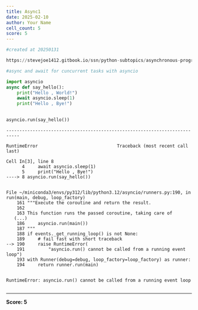 ```yaml
---
title: Async1
date: 2025-02-10
author: Your Name
cell_count: 5
score: 5
---
```


```python
#created at 20250131
```


```python
https://stevejoe1412.gitbook.io/ssn/python-subtopics/asynchronous-programming
```


```python
#async and await for cuncurrent tasks with asyncio
```


```python
import asyncio
async def say_hello():
    print("Hello , World!")
    await asyncio.sleep(1)
    print("Hello , Bye!")

    
asyncio.run(say_hello())
```


    ---------------------------------------------------------------------------

    RuntimeError                              Traceback (most recent call last)

    Cell In[3], line 8
          4     await asyncio.sleep(1)
          5     print("Hello , Bye!")
    ----> 8 asyncio.run(say_hello())


    File ~/miniconda3/envs/py312/lib/python3.12/asyncio/runners.py:190, in run(main, debug, loop_factory)
        161 """Execute the coroutine and return the result.
        162 
        163 This function runs the passed coroutine, taking care of
       (...)
        186     asyncio.run(main())
        187 """
        188 if events._get_running_loop() is not None:
        189     # fail fast with short traceback
    --> 190     raise RuntimeError(
        191         "asyncio.run() cannot be called from a running event loop")
        193 with Runner(debug=debug, loop_factory=loop_factory) as runner:
        194     return runner.run(main)


    RuntimeError: asyncio.run() cannot be called from a running event loop



```python

```


---
**Score: 5**